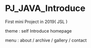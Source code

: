 # PJ_JAVA_Introduce

First mini Project in 2019( JSL )

theme : self Introduce homepage

menu : about / archive / gallery / contact
